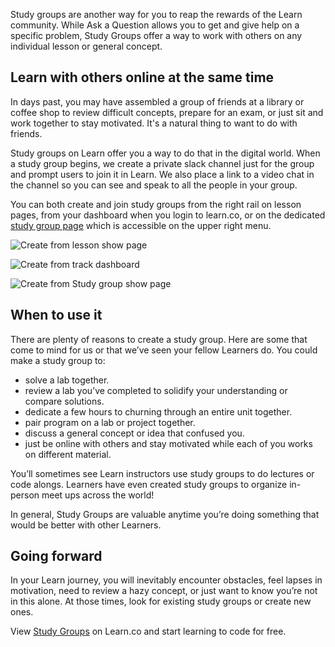 Study groups are another way for you to reap the rewards of the Learn community. While Ask a Question allows you to get and give help on a specific problem, Study Groups offer a way to work with others on any individual lesson or general concept.
 
## Learn with others online at the same time

In days past, you may have assembled a group of friends at a library or coffee shop to review difficult concepts, prepare for an exam, or just sit and work together to stay motivated. It's a natural thing to want to do with friends.

Study groups on Learn offer you a way to do that in the digital world. When a study group begins, we create a private slack channel just for the group and prompt users to join it in Learn. We also place a link to a video chat in the channel so you can see and speak to all the people in your group.

You can both create and join study groups from the right rail on lesson pages, from your dashboard when you login to learn.co, or on the dedicated [study group page](http://learn.co/study-groups) which is accessible on the upper right menu. 

![Create from lesson show page](https://curriculum-content.s3.amazonaws.com/intro-to-learn/Lesson_page_create.png)

![Create from track dashboard](http://curriculum-content.s3.amazonaws.com/intro-to-learn/Track_Dashboard.png)

![Create from Study group show page](http://curriculum-content.s3.amazonaws.com/intro-to-learn/study%20group%20show%20page.png)

## When to use it

There are plenty of reasons to create a study group. Here are some that come to mind for us or that we’ve seen your fellow Learners do. You could make a study group to:

- solve a lab together. 
- review a lab you’ve completed to solidify your understanding or compare solutions. 
- dedicate a few hours to churning through an entire unit together. 
- pair program on a lab or project together.
- discuss a general concept or idea that confused you.
- just be online with others and stay motivated while each of you works on different material.

You’ll sometimes see Learn instructors use study groups to do lectures or code alongs. Learners have even created study groups to organize in-person meet ups across the world! 

In general, Study Groups are valuable anytime you’re doing something that would be better with other Learners.

## Going forward

In your Learn journey, you will inevitably encounter obstacles, feel lapses in motivation, need to review a hazy concept, or just want to know you’re not in this alone. At those times, look for existing study groups or create new ones. 
<p data-visibility='hidden'>View <a href='https://learn.co/lessons/study-groups'>Study Groups</a> on Learn.co and start learning to code for free.</p>
